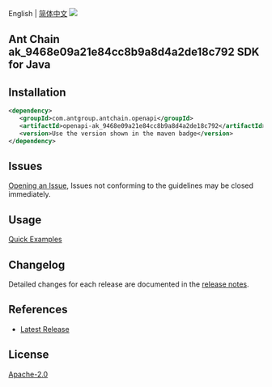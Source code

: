 English | [简体中文](README-CN.md)
![](https://aliyunsdk-pages.alicdn.com/icons/AlibabaCloud.svg)

## Ant Chain ak_9468e09a21e84cc8b9a8d4a2de18c792 SDK for Java

## Installation

```xml
<dependency>
   <groupId>com.antgroup.antchain.openapi</groupId>
   <artifactId>openapi-ak_9468e09a21e84cc8b9a8d4a2de18c792</artifactId>
   <version>Use the version shown in the maven badge</version>
</dependency>
```

## Issues
[Opening an Issue](https://github.com/alipay/antchain-openapi-prod-sdk/issues/new), Issues not conforming to the guidelines may be closed immediately.

## Usage
[Quick Examples](https://github.com/alipay/antchain-openapi-prod-sdk/blob/master/docs/0-Examples-EN.md#quick-examples)

## Changelog
Detailed changes for each release are documented in the [release notes](./ChangeLog.txt).

## References
* [Latest Release](https://github.com/alipay/antchain-openapi-prod-sdk/)

## License
[Apache-2.0](http://www.apache.org/licenses/LICENSE-2.0)
